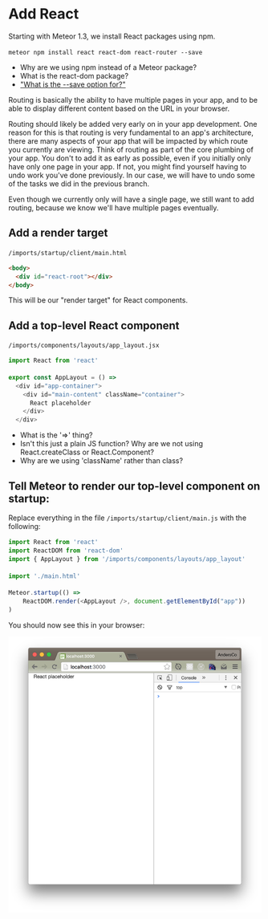 # Add React

Starting with Meteor 1.3, we install React packages using npm.

```meteor npm install react react-dom react-router --save```

- Why are we using npm instead of a Meteor package?
- What is the react-dom package?
- ["What is the --save option for?"](http://stackoverflow.com/questions/19578796/what-is-the-save-option-for-npm-install) 


Routing is basically the ability to have multiple pages in your app, and to be able to display different content based on the URL in your browser.

Routing should likely be added very early on in your app development. One reason for this is that routing is very fundamental to an app's architecture, there are many aspects of your app that will be impacted by which route you currently are viewing.  Think of routing as part of the core plumbing of your app. You don't to add it as early as possible, even if you initially only have only one page in your app.  If not, you might find yourself having to undo work you've done previously.  In our case, we will have to undo some of the tasks we did in the previous branch.

Even though we currently only will have a single page, we still want to add routing, because we know we'll have multiple pages eventually.


## Add a render target

``` /imports/startup/client/main.html ```

```html
<body>
  <div id="react-root"></div>
</body>
```

This will be our "render target" for React components.


## Add a top-level React component

``` /imports/components/layouts/app_layout.jsx ```
```js 
import React from 'react'

export const AppLayout = () =>
  <div id="app-container">
    <div id="main-content" className="container">
      React placeholder
    </div>
  </div>
```

- What is the '=>' thing?
- Isn't this just a plain JS function? Why are we not using React.createClass or React.Component?
- Why are we using 'className' rather than class?


## Tell Meteor to render our top-level component on startup:

Replace everything in the file ``` /imports/startup/client/main.js ``` with the following:

```js
import React from 'react'
import ReactDOM from 'react-dom'
import { AppLayout } from '/imports/components/layouts/app_layout'

import './main.html'

Meteor.startup(() =>
	ReactDOM.render(<AppLayout />, document.getElementById("app"))
)
```

You should now see this in your browser:

![Dflt view with React added](https://raw.githubusercontent.com/CodeChron/fullstack-js-preview-docs/master/images/react-added-dflt.png)
